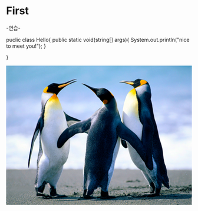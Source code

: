 # First
-연습-

puclic class Hello{
  public static void(string[] args){
    System.out.println("nice to meet you!");
  }

}

<img src="Penguins.jpg">

